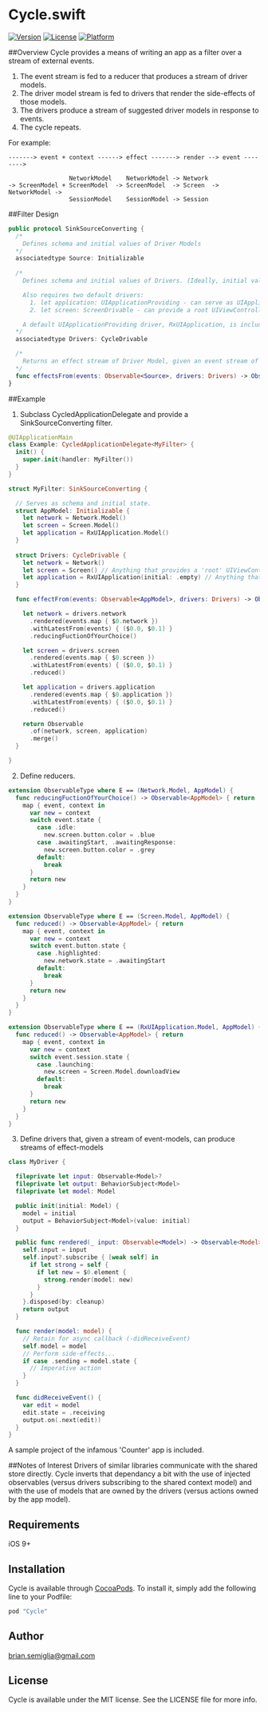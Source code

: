 # Cycle.swift

[![Version](https://img.shields.io/cocoapods/v/Cycle.svg?style=flat)](http://cocoapods.org/pods/Cycle)
[![License](https://img.shields.io/cocoapods/l/Cycle.svg?style=flat)](http://cocoapods.org/pods/Cycle)
[![Platform](https://img.shields.io/cocoapods/p/Cycle.svg?style=flat)](http://cocoapods.org/pods/Cycle)

##Overview
Cycle provides a means of writing an app as a filter over a stream of external events.

1. The event stream is fed to a reducer that produces a stream of driver models.
2. The driver model stream is fed to drivers that render the side-effects of those models.
3. The drivers produce a stream of suggested driver models in response to events.
4. The cycle repeats.

For example:
```
-------> event + context ------> effect -------> render --> event -------->
         
                 NetworkModel    NetworkModel -> Network
-> ScreenModel + ScreenModel  -> ScreenModel  -> Screen  -> NetworkModel ->
                 SessionModel    SessionModel -> Session
```

##Filter Design
```swift
public protocol SinkSourceConverting {
  /* 
    Defines schema and initial values of Driver Models
  */
  associatedtype Source: Initializable
  
  /* 
    Defines schema and initial values of Drivers. (Ideally, initial values would come from Source definition above but is currently blocked from doing so by technical reasons.)

    Also requires two default drivers: 
      1. let application: UIApplicationProviding - can serve as UIApplicationDelegate
      2. let screen: ScreenDrivable - can provide a root UIViewController

    A default UIApplicationProviding driver, RxUIApplication, is included.
  */
  associatedtype Drivers: CycleDrivable

  /*
    Returns an effect stream of Driver Model, given an event stream of Driver Model. See example for intended implementation.
  */
  func effectsFrom(events: Observable<Source>, drivers: Drivers) -> Observable<Source>
}
```

##Example
1. Subclass CycledApplicationDelegate and provide a SinkSourceConverting filter.

  ``` swift
  @UIApplicationMain
  class Example: CycledApplicationDelegate<MyFilter> {
    init() {
      super.init(handler: MyFilter())
    }
  }

  struct MyFilter: SinkSourceConverting {

    // Serves as schema and initial state.
    struct AppModel: Initializable {
      let network = Network.Model()
      let screen = Screen.Model()
      let application = RxUIApplication.Model()
    }
    
    struct Drivers: CycleDrivable {
      let network = Network()
      let screen = Screen() // Anything that provides a 'root' UIViewController
      let application = RxUIApplication(initial: .empty) // Anything that conforms to UIApplicationDelegate
    }

    func effectFrom(events: Observable<AppModel>, drivers: Drivers) -> Observable<AppModel> {

      let network = drivers.network
        .rendered(events.map { $0.network })
        .withLatestFrom(events) { ($0.0, $0.1) }
        .reducingFuctionOfYourChoice()

      let screen = drivers.screen
        .rendered(events.map { $0.screen })
        .withLatestFrom(events) { ($0.0, $0.1) }
        .reduced()

      let application = drivers.application
        .rendered(events.map { $0.application })
        .withLatestFrom(events) { ($0.0, $0.1) }
        .reduced()

      return Observable
        .of(network, screen, application)
        .merge()
    }

  }
  ```
2. Define reducers.

  ```swift
  extension ObservableType where E == (Network.Model, AppModel) {
    func reducingFuctionOfYourChoice() -> Observable<AppModel> { return
      map { event, context in
        var new = context
        switch event.state {
          case .idle:
            new.screen.button.color = .blue
          case .awaitingStart, .awaitingResponse:
            new.screen.button.color = .grey
          default: 
            break
        }
        return new
      }
    }
  }

  extension ObservableType where E == (Screen.Model, AppModel) {
    func reduced() -> Observable<AppModel> { return
      map { event, context in
        var new = context
        switch event.button.state {
          case .highlighted:
            new.network.state = .awaitingStart
          default: 
            break
        }
        return new
      }
    }
  }

  extension ObservableType where E == (RxUIApplication.Model, AppModel) {
    func reduced() -> Observable<AppModel> { return
      map { event, context in
        var new = context
        switch event.session.state {
          case .launching:
            new.screen = Screen.Model.downloadView
          default: 
            break
        }
        return new
      }
    }
  }
```
3. Define drivers that, given a stream of event-models, can produce streams of effect-models

  ```swift
  class MyDriver {

    fileprivate let input: Observable<Model>?
    fileprivate let output: BehaviorSubject<Model>
    fileprivate let model: Model

    public init(initial: Model) {
      model = initial
      output = BehaviorSubject<Model>(value: initial)
    }

    public func rendered(_ input: Observable<Model>) -> Observable<Model> { 
      self.input = input
      self.input?.subscribe { [weak self] in
        if let strong = self {
          if let new = $0.element {
            strong.render(model: new)
          }
        }
      }.disposed(by: cleanup)
      return output
    }

    func render(model: model) {
      // Retain for async callback (-didReceiveEvent)
      self.model = model
      // Perform side-effects...
      if case .sending = model.state {
        // Imperative action
      }
    }

    func didReceiveEvent() {
      var edit = model
      edit.state = .receiving
      output.on(.next(edit))
    }
  }
  ```

A sample project of the infamous 'Counter' app is included.

##Notes of Interest
Drivers of similar libraries communicate with the shared store directly. Cycle inverts that dependancy a bit with the use of injected observables (versus drivers subscribing to the shared context model) and with the use of models that are owned by the drivers (versus actions owned by the app model).

## Requirements
iOS 9+

## Installation
Cycle is available through [CocoaPods](http://cocoapods.org). To install
it, simply add the following line to your Podfile:

```ruby
pod "Cycle"
```

## Author
brian.semiglia@gmail.com

## License
Cycle is available under the MIT license. See the LICENSE file for more info.
